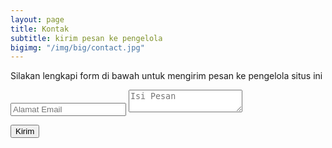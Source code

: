 ```yaml
---
layout: page
title: Kontak
subtitle: kirim pesan ke pengelola
bigimg: "/img/big/contact.jpg"
---
```


Silakan lengkapi form di bawah untuk mengirim pesan ke pengelola situs ini

<form method="POST" class="form" action="https://formspree.io/sompret@yandex.com">
  <input type="email" name="_replyto" placeholder="Alamat Email" />

  <input type="hidden" name="_next" value="//begini.github.io/thanks" />
  <input type="text" name="_gotcha" style="display:none" />
  <input type="hidden" name="_subject" value="[begini] Form Kontak" />
  <textarea name="message" placeholder="Isi Pesan"></textarea>

  <button type="submit">Kirim</button>
</form>

